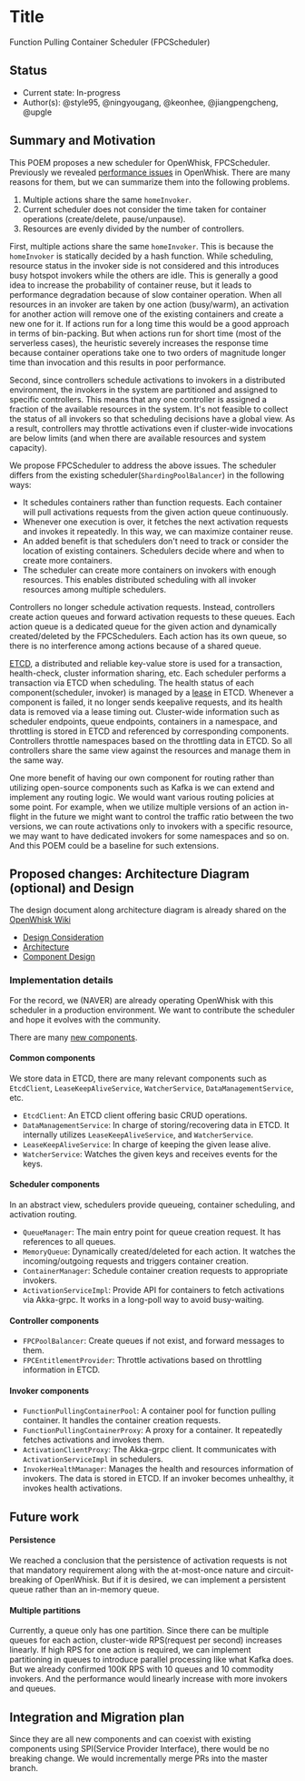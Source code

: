 <!--
#
# Licensed to the Apache Software Foundation (ASF) under one or more
# contributor license agreements.  See the NOTICE file distributed with
# this work for additional information regarding copyright ownership.
# The ASF licenses this file to You under the Apache License, Version 2.0
# (the "License"); you may not use this file except in compliance with
# the License.  You may obtain a copy of the License at
#
#     http://www.apache.org/licenses/LICENSE-2.0
#
# Unless required by applicable law or agreed to in writing, software
# distributed under the License is distributed on an "AS IS" BASIS,
# WITHOUT WARRANTIES OR CONDITIONS OF ANY KIND, either express or implied.
# See the License for the specific language governing permissions and
# limitations under the License.
#
-->

# Title
Function Pulling Container Scheduler (FPCScheduler)

## Status
* Current state: In-progress
* Author(s): @style95, @ningyougang, @keonhee, @jiangpengcheng, @upgle

## Summary and Motivation

This POEM proposes a new scheduler for OpenWhisk, FPCScheduler.
Previously we revealed [performance issues](https://cwiki.apache.org/confluence/display/OPENWHISK/Autonomous+Container+Scheduling+v1) in OpenWhisk.
There are many reasons for them, but we can summarize them into the following problems.

1. Multiple actions share the same `homeInvoker`.
2. Current scheduler does not consider the time taken for container operations (create/delete, pause/unpause).
3. Resources are evenly divided by the number of controllers.

First, multiple actions share the same `homeInvoker`. This is because the `homeInvoker` is statically decided by a hash function.
While scheduling, resource status in the invoker side is not considered and this introduces busy hotspot invokers while the others are idle.
This is generally a good idea to increase the probability of container reuse, but it leads to performance degradation because of slow container operation.
When all resources in an invoker are taken by one action (busy/warm), an activation for another action will remove one of the existing containers and create a new one for it.
If actions run for a long time this would be a good approach in terms of bin-packing. But when actions run for short time (most of the serverless cases),
the heuristic severely increases the response time because container operations take one to two orders of magnitude longer time than invocation and this results in poor performance.

Second, since controllers schedule activations to invokers in a distributed environment, the invokers in the system are partitioned and assigned to specific controllers. This means that any one controller is assigned a fraction of the available resources in the system.
It's not feasible to collect the status of all invokers so that scheduling decisions have a global view.
As a result, controllers may throttle activations even if cluster-wide invocations are below limits (and when there are available resources and system capacity).

We propose FPCScheduler to address the above issues.
The scheduler differs from the existing scheduler(`ShardingPoolBalancer`) in the following ways:
- It schedules containers rather than function requests. Each container will pull activations requests from the given action queue continuously.
- Whenever one execution is over, it fetches the next activation requests and invokes it repeatedly. In this way, we can maximize container reuse.
- An added benefit is that schedulers don't need to track or consider the location of existing containers. Schedulers decide where and when to create more containers.
- The scheduler can create more containers on invokers with enough resources. This enables distributed scheduling with all invoker resources among multiple schedulers.

Controllers no longer schedule activation requests. Instead, controllers create action queues and forward activation requests to these queues.
Each action queue is a dedicated queue for the given action and dynamically created/deleted by the FPCSchedulers. Each action has its own queue, so there is no interference among actions because of a shared queue.

[ETCD](https://github.com/etcd-io/etcd), a distributed and reliable key-value store is used for a transaction, health-check, cluster information sharing, etc.
Each scheduler performs a transaction via ETCD when scheduling. The health status of each component(scheduler, invoker) is managed by a [lease](https://help.compose.com/docs/etcd-using-etcd3-features#leases) in ETCD.
Whenever a component is failed, it no longer sends keepalive requests, and its health data is removed via a lease timing out.
Cluster-wide information such as scheduler endpoints, queue endpoints, containers in a namespace, and throttling is stored in ETCD and referenced by corresponding components.
Controllers throttle namespaces based on the throttling data in ETCD. So all controllers share the same view against the resources and manage them in the same way.

One more benefit of having our own component for routing rather than utilizing open-source components such as Kafka is we can extend and implement any routing logic.
We would want various routing policies at some point. For example, when we utilize multiple versions of an action in-flight in the future we might want to control the traffic ratio between the two versions,
we can route activations only to invokers with a specific resource, we may want to have dedicated invokers for some namespaces and so on. And this POEM could be a baseline for such extensions.

## Proposed changes: Architecture Diagram (optional) and Design
The design document along architecture diagram is already shared on the [OpenWhisk Wiki](https://cwiki.apache.org/confluence/display/OPENWHISK/Apache+OpenWhisk+Project+Wiki?src=sidebar)

* [Design Consideration](https://cwiki.apache.org/confluence/display/OPENWHISK/Design+consideration?src=contextnavpagetreemode)
* [Architecture](https://cwiki.apache.org/confluence/display/OPENWHISK/System+Architecture)
* [Component Design](https://cwiki.apache.org/confluence/display/OPENWHISK/Component+Design)

### Implementation details

For the record, we (NAVER) are already operating OpenWhisk with this scheduler in a production environment.
We want to contribute the scheduler and hope it evolves with the community.

There are many [new components](https://cwiki.apache.org/confluence/display/OPENWHISK/Component+Design).

#### Common components
We store data in ETCD, there are many relevant components such as `EtcdClient`, `LeaseKeepAliveService`, `WatcherService`, `DataManagementService`, etc.

* `EtcdClient`: An ETCD client offering basic CRUD operations.
* `DataManagementService`: In charge of storing/recovering data in ETCD. It internally utilizes `LeaseKeepAliveService`, and `WatcherService`.
* `LeaseKeepAliveService`: In charge of keeping the given lease alive.
* `WatcherService`: Watches the given keys and receives events for the keys.

#### Scheduler components

In an abstract view, schedulers provide queueing, container scheduling, and activation routing.

* `QueueManager`: The main entry point for queue creation request. It has references to all queues.
* `MemoryQueue`: Dynamically created/deleted for each action. It watches the incoming/outgoing requests and triggers container creation.
* `ContainerManager`: Schedule container creation requests to appropriate invokers.
* `ActivationServiceImpl`: Provide API for containers to fetch activations via Akka-grpc. It works in a long-poll way to avoid busy-waiting.

#### Controller components
* `FPCPoolBalancer`: Create queues if not exist, and forward messages to them.
* `FPCEntitlementProvider`: Throttle activations based on throttling information in ETCD.

#### Invoker components

* `FunctionPullingContainerPool`: A container pool for function pulling container. It handles the container creation requests.
* `FunctionPullingContainerProxy`: A proxy for a container. It repeatedly fetches activations and invokes them.
* `ActivationClientProxy`: The Akka-grpc client. It communicates with `ActivationServiceImpl` in schedulers.
* `InvokerHealthManager`: Manages the health and resources information of invokers. The data is stored in ETCD. If an invoker becomes unhealthy, it invokes health activations.

## Future work

#### Persistence

We reached a conclusion that the persistence of activation requests is not that mandatory requirement along with the at-most-once nature and circuit-breaking of OpenWhisk.
But if it is desired, we can implement a persistent queue rather than an in-memory queue.

#### Multiple partitions

Currently, a queue only has one partition. Since there can be multiple queues for each action, cluster-wide RPS(request per second) increases linearly.
If high RPS for one action is required, we can implement partitioning in queues to introduce parallel processing like what Kafka does.
But we already confirmed 100K RPS with 10 queues and 10 commodity invokers. And the performance would linearly increase with more invokers and queues.

## Integration and Migration plan

Since they are all new components and can coexist with existing components using SPI(Service Provider Interface), there would be no breaking change.
We would incrementally merge PRs into the master branch.
